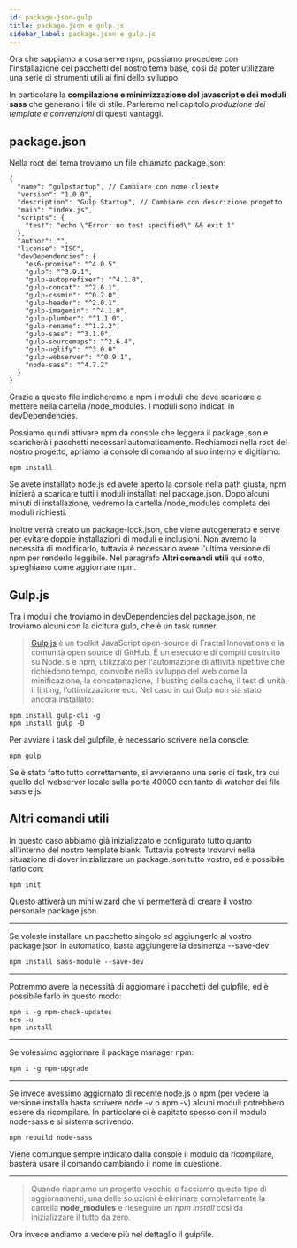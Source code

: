 ```yaml
---
id: package-json-gulp
title: package.json e gulp.js
sidebar_label: package.json e gulp.js
---
```


Ora che sappiamo a cosa serve npm, possiamo procedere con l'installazione dei pacchetti del nostro tema base, così da poter utilizzare una serie di strumenti utili ai fini dello sviluppo. 

In particolare la __compilazione e minimizzazione del javascript e dei moduli sass__ che generano i file di stile.
Parleremo nel capitolo *produzione dei template e convenzioni* di questi vantaggi.

## package.json
Nella root del tema troviamo un file chiamato package.json:

```
{
  "name": "gulpstartup", // Cambiare con nome cliente
  "version": "1.0.0",
  "description": "Gulp Startup", // Cambiare con descrizione progetto
  "main": "index.js",
  "scripts": {
    "test": "echo \"Error: no test specified\" && exit 1"
  },
  "author": "",
  "license": "ISC",
  "devDependencies": {
    "es6-promise": "^4.0.5",
    "gulp": "^3.9.1",
    "gulp-autoprefixer": "^4.1.0",
    "gulp-concat": "^2.6.1",
    "gulp-cssmin": "^0.2.0",
    "gulp-header": "^2.0.1",
    "gulp-imagemin": "^4.1.0",
    "gulp-plumber": "^1.1.0",
    "gulp-rename": "^1.2.2",
    "gulp-sass": "^3.1.0",
    "gulp-sourcemaps": "^2.6.4",
    "gulp-uglify": "^3.0.0",
    "gulp-webserver": "^0.9.1",
    "node-sass": "^4.7.2"
  }
}
```

Grazie a questo file indicheremo a npm i moduli che deve scaricare e mettere nella cartella /node_modules. I moduli sono indicati in devDependencies.

Possiamo quindi attivare npm da console che leggerà il package.json e scaricherà i pacchetti necessari automaticamente. Rechiamoci nella root del nostro progetto, apriamo la console di comando al suo interno e digitiamo:

```
npm install
```

Se avete installato node.js ed avete aperto la console nella path giusta, npm inizierà a scaricare tutti i moduli installati nel package.json.
Dopo alcuni minuti di installazione, vedremo la cartella /node_modules completa dei moduli richiesti.

Inoltre verrà creato un package-lock.json, che viene autogenerato e serve per evitare doppie installazioni di moduli e inclusioni. Non avremo la necessità di modificarlo, tuttavia è necessario avere l'ultima versione di npm per renderlo leggibile. Nel paragrafo __Altri comandi utili__ qui sotto, spieghiamo come aggiornare npm. 

## Gulp.js
Tra i moduli che troviamo in devDependencies del package.json, ne troviamo alcuni con la dicitura gulp, che è un task runner.

> [Gulp.js](https://gulpjs.com/) è un toolkit JavaScript open-source di Fractal Innovations e la comunità open source di GitHub. È un esecutore di compiti costruito su Node.js e npm, utilizzato per l'automazione di attività ripetitive che richiedono tempo, coinvolte nello sviluppo del web come la minificazione, la concatenazione, il busting della cache, il test di unità, il linting, l’ottimizzazione ecc.
Nel caso in cui Gulp non sia stato ancora installato:

```
npm install gulp-cli -g
npm install gulp -D
```

Per avviare i task del gulpfile, è necessario scrivere nella console:

```
npm gulp
```

Se è stato fatto tutto correttamente, si avvieranno una serie di task, tra cui quello del webserver locale sulla porta 40000 con tanto di watcher dei file sass e js.

## Altri comandi utili

In questo caso abbiamo già inizializzato e configurato tutto quanto all'interno del nostro template blank. Tuttavia potreste trovarvi nella situazione di dover inizializzare un package.json tutto vostro, ed è possibile farlo con:

```
npm init
```

Questo attiverà un mini wizard che vi permetterà di creare il vostro personale package.json. 

----

Se voleste installare un pacchetto singolo ed aggiungerlo al vostro package.json in automatico, basta aggiungere la desinenza --save-dev:

```
npm install sass-module --save-dev
```

----

Potremmo avere la necessità di aggiornare i pacchetti del gulpfile, ed è possibile farlo in questo modo:

```
npm i -g npm-check-updates
ncu -u
npm install
```

----

Se volessimo aggiornare il package manager npm:

```
npm i -g npm-upgrade
```

----

Se invece avessimo aggiornato di recente node.js o npm (per vedere la versione installa basta scrivere node -v o npm -v) alcuni moduli potrebbero essere da ricompilare. 
In particolare ci è capitato spesso con il modulo node-sass e si sistema scrivendo:

```
npm rebuild node-sass
```

Viene comunque sempre indicato dalla console il modulo da ricompilare, basterà usare il comando cambiando il nome in questione.

----

>Quando riapriamo un progetto vecchio o facciamo questo tipo di aggiornamenti, una delle soluzioni è eliminare completamente la cartella __node_modules__ e rieseguire un _npm install_ così da inizializzare il tutto da zero.


Ora invece andiamo a vedere più nel dettaglio il gulpfile.
